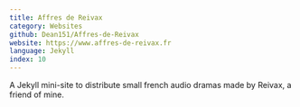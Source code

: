 ```yaml
---
title: Affres de Reivax
category: Websites
github: Dean151/Affres-de-Reivax
website: https://www.affres-de-reivax.fr
language: Jekyll
index: 10
---
```


A Jekyll mini-site to distribute small french audio dramas made by Reivax, a friend of mine.
